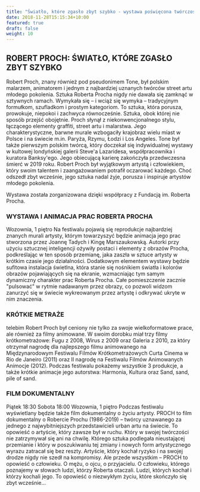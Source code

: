```yaml
---
title: "Światło, które zgasło zbyt szybko - wystawa poświęcona twórczości Roberta Procha"
date: 2018-11-28T15:15:34+10:00
featured: true
draft: false
weight: 10
---
```


## ROBERT PROCH: ŚWIATŁO, KTÓRE ZGASŁO ZBYT SZYBKO

Robert Proch, znany również pod pseudonimem Tone, był polskim malarzem, animatorem i jednym z najbardziej uznanych twórców street artu młodego pokolenia. Sztuka Roberta Procha nigdy nie dawała się zamknąć w sztywnych ramach. Wymykała się – i wciąż się wymyka – tradycyjnym formułkom, szufladkom i prostym kategoriom. To sztuka, która porusza, prowokuje, niepokoi i zachwyca równocześnie. Sztuka, obok której nie sposób przejść obojętnie.
Proch słynął z niekonwencjonalnego stylu, łączącego elementy graffiti, street artu i malarstwa. Jego charakterystyczne, barwne murale wzbogaciły krajobraz wielu miast w Polsce i na świecie m.in. Paryża, Rzymu, Łodzi i Los Angeles. Tone był także pierwszym polskim twórcą, który doczekał się indywidualnej wystawy w kultowej londyńskiej galerii Steve'a Lazaridesa, współpracownika i kuratora Banksy'ego.
Jego obiecującą karierę zakończyła przedwczesna śmierć w 2019 roku. Robert Proch był wyjątkowym artystą i człowiekiem, który swoim talentem i zaangażowaniem potrafił oczarować każdego. Choć odszedł zbyt wcześnie, jego sztuka nadal żyje, porusza i inspiruje artystów młodego pokolenia.

Wystawa została zorganizowana dzięki współpracy z Fundacją im. Roberta Procha.


### WYSTAWA I ANIMACJA PRAC ROBERTA PROCHA
Wozownia, 1 piętro
Na festiwalu pojawią się reprodukcje najbardziej znanych murali artysty, którym towarzyszyć będzie animacja jego prac stworzona przez Joannę Tadych i Kingę Marszaukowską. Autorki przy użyciu sztucznej inteligencji ożywiły postaci i elementy z obrazów Procha, podkreślając w ten sposób przemianę, jaka zaszła w sztuce artysty w krótkim czasie jego działalności. 
Dodatkowym elementem wystawy będzie sufitowa instalacja świetlna, która stanie się nośnikiem światła i kolorów obrazów pojawiających się na ekranie, wzmacniając tym samym dynamiczny charakter prac Roberta Procha. Całe pomieszczenie zacznie "pulsować" w rytmie nadawanym przez obrazy, co pozwoli widzom zanurzyć się w świecie wykreowanym przez artystę i odkrywać ukryte w nim znaczenia.


### KRÓTKIE METRAŻE
telebim
Robert Proch był ceniony nie tylko za swoje wielkoformatowe prace, ale również za filmy animowane. W swoim dorobku miał trzy filmy krótkometrażowe: Fugu z 2008, Wirus z 2009 oraz Galeria z 2010, za który otrzymał nagrodę dla najlepszego filmu animowanego na Międzynarodowym Festiwalu Filmów Krótkometrażowych Curta Cinema w Rio de Janeiro (2011) oraz II nagrodę na Festiwalu Filmów Animowanych Animocje (2012). Podczas festiwalu pokażemy wszystkie 3 produkcje, a także krótkie animacje jego autorstwa: Harmonia, Kultura oraz Sand, sand, pile of sand.

### FILM DOKUMENTALNY
Piątek 18:30
Sobota 18:00
Wozownia, 1 piętro
Podczas festiwalu wyświetlany będzie także film dokumentalny o życiu artysty.
PROCH to film dokumentalny o Robercie Prochu (1986-2019) – twórcy uznawanego za jednego z najwybitniejszych przedstawicieli urban artu na świecie.
To opowieść o artyście, który zawsze był w ruchu. Który w swojej twórczości nie zatrzymywał się ani na chwilę. Którego sztuka podlegała nieustającej przemianie i który w poszukiwaniu tej zmiany i nowych form artystycznego wyrazu zatracał się bez reszty. Artyście, który kochał ryzyko i na swojej drodze nigdy nie szedł na kompromisy.
Ale przede wszystkim – PROCH to opowieść o człowieku. O mężu, o ojcu, o przyjacielu. O człowieku, którego poznajemy w słowach ludzi, którzy Roberta otaczali. Ludzi, których kochał i którzy kochali jego. To opowieść o niezwykłym życiu, które skończyło się zbyt wcześnie…
